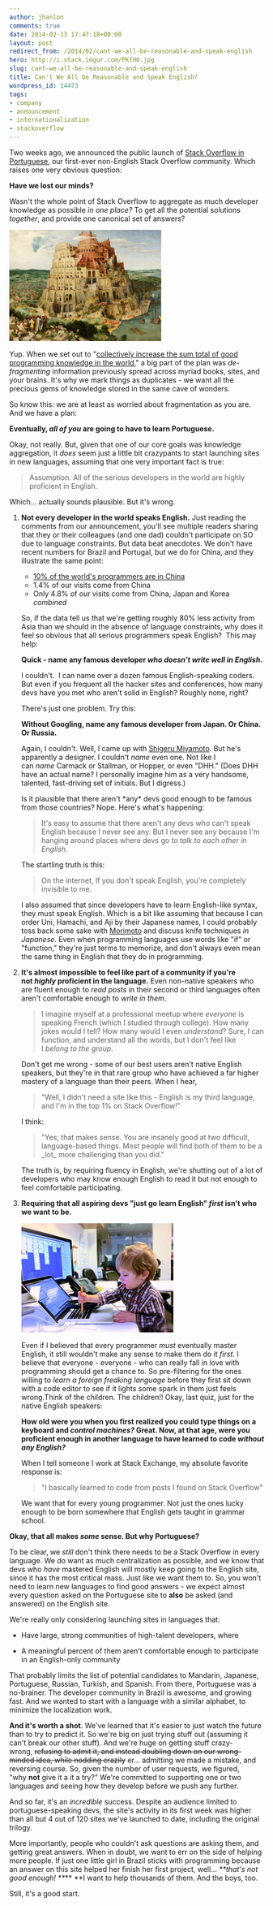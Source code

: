 ```yaml
---
author: jhanlon
comments: true
date: 2014-02-13 17:47:18+00:00
layout: post
redirect_from: /2014/02/cant-we-all-be-reasonable-and-speak-english
hero: http://i.stack.imgur.com/PKfH6.jpg
slug: cant-we-all-be-reasonable-and-speak-english
title: Can't We All be Reasonable and Speak English?
wordpress_id: 14473
tags:
- company
- announcement
- internationalization
- stackoverflow
---
```


Two weeks ago, we announced the public launch of [Stack Overflow in Portuguese](http://pt.stackoverflow.com), our first-ever non-English Stack Overflow community. Which raises one very obvious question:

**Have we lost our minds?**

Wasn't the whole point of Stack Overflow to aggregate as much developer knowledge as possible _in one place?_ To get all the potential solutions _together_, and provide one canonical set of answers?

<img src="/images/wordpress/800px-Pieter_Bruegel_the_Elder_-_The_Tower_of_Babel_Vienna_-_Google_Art_Project_-_edited-300x219.jpg" alt="We are aware that, 'Let's all try speaking speaking different languages!' hasn't always worked out for the best.">

Yup. When we set out to "[collectively increase the sum total of good programming knowledge in the world](http://www.codinghorror.com/blog/2008/04/introducing-stackoverflow-com.html)," a big part of the plan was _de-fragmenting_ information previously spread across myriad books, sites, and your brains. It's why we mark things as duplicates - we want all the precious gems of knowledge stored in the same cave of wonders.

So know this: we are at least as worried about fragmentation as you are. And we have a plan:

**Eventually, *all of you* are going to have to learn Portuguese.**

Okay, not really. But, given that one of our core goals was knowledge aggregation, it _does_ seem just a little bit crazypants to start launching sites in new languages, assuming that one very important fact is true:


<blockquote>Assumption: All of the serious developers in the world are highly proficient in English.</blockquote>

Which... actually sounds plausible. But it's wrong.

<ol>	
<li>
<p><strong>Not every developer in the world speaks English.</strong> Just reading the comments from our announcement, you'll see multiple readers sharing that they or their colleagues (and one dad) couldn't participate on SO due to language constraints. But data beat anecdotes. We don't have recent numbers for Brazil and Portugal, but we do for China, and they illustrate the same point:</p>

<ul>	
	<li><a href="http://www.drdobbs.com/tools/planet-earth-has-185-million-developers/240165016">10% of the world's programmers are in China</a></li>
	<li>1.4% of our visits come from China</li>
	<li>Only 4.8% of our visits come from China, Japan and Korea <em>combined</em></li>
</ul>

<p>So, if the data tell us that we're getting roughly 80% less activity from Asia than we should in the absence of language constraints, why does it feel so obvious that all serious programmers speak English?  This may help:</p>

<p><strong>Quick - name any famous developer <em>who doesn't write well in English.</em></strong></p>

<p>I couldn't.  I can name over a dozen famous English-speaking coders. But even if you frequent all the hacker sites and conferences, how many devs have you met who aren't solid in English? Roughly none, right?</p>

<p>There's just one problem. Try this:</p>

<p><strong>Without Googling, name any famous developer from Japan. Or China. Or Russia.</strong></p>

<p>Again, I couldn't. Well, I came up with <a href="http://en.wikipedia.org/wiki/Shigeru_Miyamoto">Shigeru Miyamoto</a>. But he's apparently a designer. I couldn't <em>name</em> even one. Not like I can <em>name</em> Carmack or Stallman, or Hopper, or even "DHH." (Does DHH have an actual name? I personally imagine him as a very handsome, talented, fast-driving set of initials. But I digress.)</p>

<p>Is it plausible that there aren't *any* devs good enough to be famous from those countries? Nope. Here's what's happening:</p>

<blockquote>It's easy to assume that there aren't any devs who can't speak English because I never see any. But I never see any because I'm hanging around places where devs go <em>to talk to each other in English</em>.</blockquote>

<p>The startling truth is this:</p>

<blockquote>On the internet, If you don't speak English, you're completely invisible to me.</blockquote>


<p>I also assumed that since developers have to learn English-like syntax, they must speak English. Which is a bit like assuming that because I can order Uni, Hamachi, and Aji by their Japanese names, I could probably toss back some sake with <a href="http://en.wikipedia.org/wiki/Masaharu_Morimoto">Morimoto</a> and discuss knife techniques <em>in Japanese</em>. Even when programming languages use words like "if" or "function," they're just terms to memorize, and don't always even mean the same thing in English that they do in programming.</p>
</li>

<li>
<p><strong>It's almost impossible to feel like part of a community if you're not <em>highly</em> proficient in the language.</strong> Even non-native speakers who are fluent enough to <em>read posts</em> in their second or third languages often aren't comfortable enough to <em>write in them</em>.</p>

<blockquote>I imagine myself at a professional meetup where <em>everyone</em> is speaking French (which I studied through college). How many jokes would I tell? How many would I even <em>understand</em>? Sure, I can function, and understand all the words, but I don't feel like I <em>belong to the group</em>.</blockquote>

<p>Don't get me wrong - some of our best users aren't native English speakers, but they're in that rare group who have achieved a far higher mastery of a language than their peers. When I hear,</p>

<blockquote>"Well, I didn't need a site like this - English is my third language, and I'm in the top 1% on Stack Overflow!"</blockquote>

<p>I think:</p>

<blockquote>"Yes, that makes sense. You are insanely good at two difficult, language-based things. Most people will find both of them to be a _lot_ more challenging than you did."</blockquote>

<p>The truth is, by requiring fluency in English, we're shutting out of a lot of developers who may know enough English to read it but not enough to feel comfortable participating.</p>
</li>

<li>
<p><strong>Requiring that all aspiring devs "just go learn English" <em>first</em> isn't who we want to be.</strong></p>

<p><img src="/images/wordpress/Griff3-300x215.jpg" alt="No child should be denied their chance to revolutionize tomorrow's input technologies."></p>

<p>Even if I believed that every programmer <em>must</em> eventually master English, it still wouldn't make any sense to make them do it <em>first</em>. I believe that everyone - everyone - who can really fall in love with programming should get a chance to. So pre-filtering for the ones willing to <em>learn a foreign freaking language</em> before they first sit down with a code editor to see if it lights some spark in them just feels wrong.Think of the children. The children!! Okay, last quiz, just for the native English speakers:</p>

<p><strong>How old were you when you first realized you could type things on a keyboard and <em>control machines?</em> Great. Now, at that age, were you proficient enough in another language to have learned to code <em>without any English?</em></strong>

<p>When I tell someone I work at Stack Exchange, my absolute favorite response is:</p>

<blockquote>"I basically learned to code from posts I found on Stack Overflow"</blockquote>

<p>We want that for every young programmer. Not just the ones lucky enough to be born somewhere that English gets taught in grammar school.</p>
</li>
</ol>

**Okay, that all makes _some_ sense. But why Portuguese?**

To be clear, we _still_ don't think there needs to be a Stack Overflow in every language. We do want as much centralization as possible, and we know that devs who _have_ mastered English will mostly keep going to the English site, since it has the most critical mass. Just like we want them to. So, you won't need to learn new languages to find good answers - we expect almost every question asked on the Portuguese site to **also** be asked (and answered) on the English site.

We're really only considering launching sites in languages that:
	
  * Have large, strong communities of high-talent developers, where
	
  * A meaningful percent of them aren't comfortable enough to participate in an English-only community


That probably limits the list of potential candidates to Mandarin, Japanese, Portuguese, Russian, Turkish, and Spanish. From there, Portuguese was a no-brainer. The developer community in Brazil is awesome, and growing fast. And we wanted to start with a language with a similar alphabet, to minimize the localization work.

**And it's worth a shot**. We've learned that it's easier to just watch the future than to try to predict it. So we're big on just trying stuff out (assuming it can't break our other stuff). And we're huge on getting stuff crazy-wrong, <del>refusing to admit it, and instead doubling down on our wrong-minded idea, while nodding crazily</del> er... admitting we made a mistake, and reversing course. So, given the number of user requests, we figured, "why **not** give it a it a try?" We're committed to supporting one or two languages and seeing how they develop before we push any further.

And so far, it's an _incredible_ success. Despite an audience limited to portuguese-speaking devs, the site's activity in its first week was higher than all but 4 out of 120 sites we've launched to date, including the original trilogy.

More importantly, people who couldn't ask questions are asking them, and getting great answers. When in doubt, we want to err on the side of helping more people. If just one little girl in Brazil sticks with programming because an answer on this site helped her finish her first project, well... _**that's not good enough! **_** **I want to help thousands of them. And the boys, too.

Still, it's a good start.
